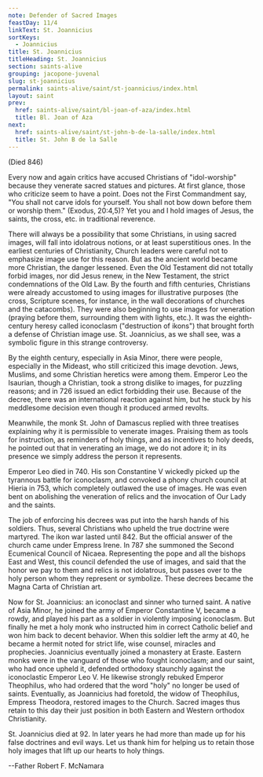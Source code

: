 ```yaml
---
note: Defender of Sacred Images
feastDay: 11/4
linkText: St. Joannicius
sortKeys:
  - Joannicius
title: St. Joannicius
titleHeading: St. Joannicius
section: saints-alive
grouping: jacopone-juvenal
slug: st-joannicius
permalink: saints-alive/saint/st-joannicius/index.html
layout: saint
prev:
  href: saints-alive/saint/bl-joan-of-aza/index.html
  title: Bl. Joan of Aza
next:
  href: saints-alive/saint/st-john-b-de-la-salle/index.html
  title: St. John B de la Salle
---
```

(Died 846)

Every now and again critics have accused Christians of "idol-worship" because they venerate sacred statues and pictures. At first glance, those who criticize seem to have a point. Does not the First Commandment say, "You shall not carve idols for yourself. You shall not bow down before them or worship them." (Exodus, 20:4,5)? Yet you and I hold images of Jesus, the saints, the cross, etc. in traditional reverence.

There will always be a possibility that some Christians, in using sacred images, will fall into idolatrous notions, or at least superstitious ones. In the earliest centuries of Christianity, Church leaders were careful not to emphasize image use for this reason. But as the ancient world became more Christian, the danger lessened. Even the Old Testament did not totally forbid images, nor did Jesus renew, in the New Testament, the strict condemnations of the Old Law. By the fourth and fifth centuries, Christians were already accustomed to using images for illustrative purposes (the cross, Scripture scenes, for instance, in the wall decorations of churches and the catacombs). They were also beginning to use images for veneration (praying before them, surrounding them with lights, etc.). It was the eighth-century heresy called iconoclasm ("destruction of ikons") that brought forth a defense of Christian image use. St. Joannicius, as we shall see, was a symbolic figure in this strange controversy.

By the eighth century, especially in Asia Minor, there were people, especially in the Mideast, who still criticized this image devotion. Jews, Muslims, and some Christian heretics were among them. Emperor Leo the Isaurian, though a Christian, took a strong dislike to images, for puzzling reasons; and in 726 issued an edict forbidding their use. Because of the decree, there was an international reaction against him, but he stuck by his meddlesome decision even though it produced armed revolts.

Meanwhile, the monk St. John of Damascus replied with three treatises explaining why it is permissible to venerate images. Praising them as tools for instruction, as reminders of holy things, and as incentives to holy deeds, he pointed out that in venerating an image, we do not adore it; in its presence we simply address the person it represents.

Emperor Leo died in 740. His son Constantine V wickedly picked up the tyrannous battle for iconoclasm, and convoked a phony church council at Hieria in 753, which completely outlawed the use of images. He was even bent on abolishing the veneration of relics and the invocation of Our Lady and the saints.

The job of enforcing his decrees was put into the harsh hands of his soldiers. Thus, several Christians who upheld the true doctrine were martyred. The ikon war lasted until 842. But the official answer of the church came under Empress Irene. In 787 she summoned the Second Ecumenical Council of Nicaea. Representing the pope and all the bishops East and West, this council defended the use of images, and said that the honor we pay to them and relics is not idolatrous, but passes over to the holy person whom they represent or symbolize. These decrees became the Magna Carta of Christian art.

Now for St. Joannicius: an iconoclast and sinner who turned saint. A native of Asia Minor, he joined the army of Emperor Constantine V, became a rowdy, and played his part as a soldier in violently imposing iconoclasm. But finally he met a holy monk who instructed him in correct Catholic belief and won him back to decent behavior. When this soldier left the army at 40, he became a hermit noted for strict life, wise counsel, miracles and prophecies. Joannicius eventually joined a monastery at Eraste. Eastern monks were in the vanguard of those who fought iconoclasm; and our saint, who had once upheld it, defended orthodoxy staunchly against the iconoclastic Emperor Leo V. He likewise strongly rebuked Emperor Theophilus, who had ordered that the word "holy" no longer be used of saints. Eventually, as Joannicius had foretold, the widow of Theophilus, Empress Theodora, restored images to the Church. Sacred images thus retain to this day their just position in both Eastern and Western orthodox Christianity.

St. Joannicius died at 92. In later years he had more than made up for his false doctrines and evil ways. Let us thank him for helping us to retain those holy images that lift up our hearts to holy things.

\--Father Robert F. McNamara